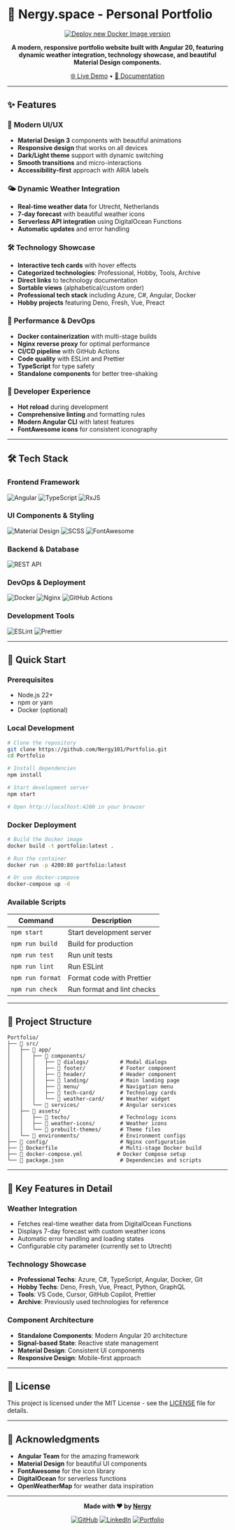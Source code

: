 # 🚀 Nergy.space - Personal Portfolio

<div align="center">

[![Deploy new Docker Image version](https://github.com/Nergy101/Portfolio/actions/workflows/pipeline.yml/badge.svg)](https://github.com/Nergy101/Portfolio/actions/workflows/pipeline.yml)

</div>

<div align="center">

**A modern, responsive portfolio website built with Angular 20, featuring dynamic weather integration, technology showcase, and beautiful Material Design components.**

[🌐 Live Demo](https://portfolio.nergy.space) • [📖 Documentation](https://github.com/Nergy101/Portfolio)

</div>

---

## ✨ Features

### 🎨 **Modern UI/UX**

- **Material Design 3** components with beautiful animations
- **Responsive design** that works on all devices
- **Dark/Light theme** support with dynamic switching
- **Smooth transitions** and micro-interactions
- **Accessibility-first** approach with ARIA labels

### 🌤️ **Dynamic Weather Integration**

- **Real-time weather data** for Utrecht, Netherlands
- **7-day forecast** with beautiful weather icons
- **Serverless API integration** using DigitalOcean Functions
- **Automatic updates** and error handling

### 🛠️ **Technology Showcase**

- **Interactive tech cards** with hover effects
- **Categorized technologies**: Professional, Hobby, Tools, Archive
- **Direct links** to technology documentation
- **Sortable views** (alphabetical/custom order)
- **Professional tech stack** including Azure, C#, Angular, Docker
- **Hobby projects** featuring Deno, Fresh, Vue, Preact

### 🚀 **Performance & DevOps**

- **Docker containerization** with multi-stage builds
- **Nginx reverse proxy** for optimal performance
- **CI/CD pipeline** with GitHub Actions
- **Code quality** with ESLint and Prettier
- **TypeScript** for type safety
- **Standalone components** for better tree-shaking

### 🎯 **Developer Experience**

- **Hot reload** during development
- **Comprehensive linting** and formatting rules
- **Modern Angular CLI** with latest features
- **FontAwesome icons** for consistent iconography

---

## 🛠️ Tech Stack

### **Frontend Framework**

![Angular](https://img.shields.io/badge/Angular-20.0.0-red?style=flat-square&logo=angular)
![TypeScript](https://img.shields.io/badge/TypeScript-5.8.3-blue?style=flat-square&logo=typescript)
![RxJS](https://img.shields.io/badge/RxJS-7.5.0-pink?style=flat-square&logo=reactivex)

### **UI Components & Styling**

![Material Design](https://img.shields.io/badge/Material%20Design-20.0.1-blue?style=flat-square&logo=material-design)
![SCSS](https://img.shields.io/badge/SCSS-Styling-orange?style=flat-square&logo=sass)
![FontAwesome](https://img.shields.io/badge/FontAwesome-6.7.2-blue?style=flat-square&logo=font-awesome)

### **Backend & Database**

![REST API](https://img.shields.io/badge/REST%20API-Weather%20Data-orange?style=flat-square)

### **DevOps & Deployment**

![Docker](https://img.shields.io/badge/Docker-Containerized-blue?style=flat-square&logo=docker)
![Nginx](https://img.shields.io/badge/Nginx-1.27-green?style=flat-square&logo=nginx)
![GitHub Actions](https://img.shields.io/badge/GitHub%20Actions-CI%2FCD-black?style=flat-square&logo=github-actions)

### **Development Tools**

![ESLint](https://img.shields.io/badge/ESLint-8.57.1-purple?style=flat-square&logo=eslint)
![Prettier](https://img.shields.io/badge/Prettier-3.6.0-pink?style=flat-square&logo=prettier)

---

## 🚀 Quick Start

### **Prerequisites**

- Node.js 22+
- npm or yarn
- Docker (optional)

### **Local Development**

```bash
# Clone the repository
git clone https://github.com/Nergy101/Portfolio.git
cd Portfolio

# Install dependencies
npm install

# Start development server
npm start

# Open http://localhost:4200 in your browser
```

### **Docker Deployment**

```bash
# Build the Docker image
docker build -t portfolio:latest .

# Run the container
docker run -p 4200:80 portfolio:latest

# Or use docker-compose
docker-compose up -d
```

### **Available Scripts**

| Command          | Description                |
| ---------------- | -------------------------- |
| `npm start`      | Start development server   |
| `npm run build`  | Build for production       |
| `npm run test`   | Run unit tests             |
| `npm run lint`   | Run ESLint                 |
| `npm run format` | Format code with Prettier  |
| `npm run check`  | Run format and lint checks |

---

## 📁 Project Structure

```
Portfolio/
├── 📁 src/
│   ├── 📁 app/
│   │   ├── 📁 components/
│   │   │   ├── 📁 dialogs/          # Modal dialogs
│   │   │   ├── 📁 footer/           # Footer component
│   │   │   ├── 📁 header/           # Header component
│   │   │   ├── 📁 landing/          # Main landing page
│   │   │   ├── 📁 menu/             # Navigation menu
│   │   │   ├── 📁 tech-card/        # Technology cards
│   │   │   └── 📁 weather-card/     # Weather widget
│   │   └── 📁 services/             # Angular services
│   ├── 📁 assets/
│   │   ├── 📁 techs/                # Technology icons
│   │   ├── 📁 weather-icons/        # Weather icons
│   │   └── 📁 prebuilt-themes/      # Theme files
│   └── 📁 environments/             # Environment configs
├── 📁 config/                       # Nginx configuration
├── 🐳 Dockerfile                    # Multi-stage Docker build
├── 🐳 docker-compose.yml           # Docker Compose setup
└── 📄 package.json                  # Dependencies and scripts
```

---

## 🌟 Key Features in Detail

### **Weather Integration**

- Fetches real-time weather data from DigitalOcean Functions
- Displays 7-day forecast with custom weather icons
- Automatic error handling and loading states
- Configurable city parameter (currently set to Utrecht)

### **Technology Showcase**

- **Professional Techs**: Azure, C#, TypeScript, Angular, Docker, Git
- **Hobby Techs**: Deno, Fresh, Vue, Preact, Python, GraphQL
- **Tools**: VS Code, Cursor, GitHub Copilot, Prettier
- **Archive**: Previously used technologies for reference

### **Component Architecture**

- **Standalone Components**: Modern Angular 20 architecture
- **Signal-based State**: Reactive state management
- **Material Design**: Consistent UI components
- **Responsive Design**: Mobile-first approach

---

## 📄 License

This project is licensed under the MIT License - see the [LICENSE](LICENSE) file for details.

---

## 🙏 Acknowledgments

- **Angular Team** for the amazing framework
- **Material Design** for beautiful UI components
- **FontAwesome** for the icon library
- **DigitalOcean** for serverless functions
- **OpenWeatherMap** for weather data inspiration

---

<div align="center">

**Made with ❤️ by [Nergy](https://github.com/Nergy101)**

[![GitHub](https://img.shields.io/badge/GitHub-100000?style=for-the-badge&logo=github&logoColor=white)](https://github.com/Nergy101)
[![LinkedIn](https://img.shields.io/badge/LinkedIn-0077B5?style=for-the-badge&logo=linkedin&logoColor=white)](https://www.linkedin.com/in/your-profile)
[![Portfolio](https://img.shields.io/badge/Portfolio-Website-blue?style=for-the-badge)](https://nergy.space)

</div>
